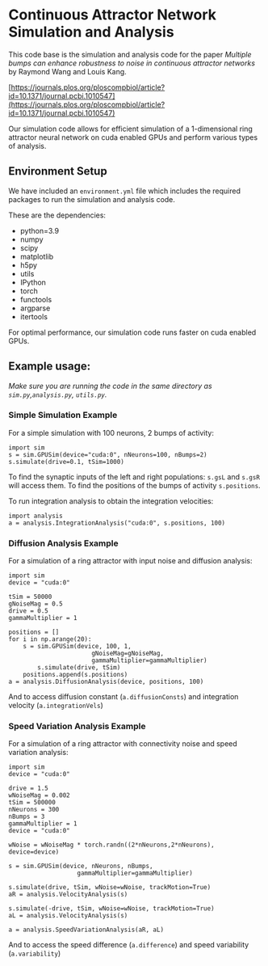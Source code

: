 # Continuous Attractor Network Simulation and Analysis

This code base is the simulation and analysis code for the paper *Multiple bumps can enhance robustness to noise in continuous attractor networks* by Raymond Wang and Louis Kang. 

[https://journals.plos.org/ploscompbiol/article?id=10.1371/journal.pcbi.1010547](https://journals.plos.org/ploscompbiol/article?id=10.1371/journal.pcbi.1010547)

Our simulation code allows for efficient simulation of a 1-dimensional ring attractor neural network on cuda enabled GPUs and perform various types of analysis.

## Environment Setup
We have included an `environment.yml` file which includes the required packages to run the simulation and analysis code.

These are the dependencies:   
  - python=3.9
  - numpy
  - scipy
  - matplotlib
  - h5py
  - utils
  - IPython
  - torch
  - functools
  - argparse
  - itertools

For optimal performance, our simulation code runs faster on cuda enabled GPUs. 


## Example usage:

*Make sure you are running the code in the same directory as `sim.py`,`analysis.py`, `utils.py`.*

### Simple Simulation Example
For a simple simulation with 100 neurons, 2 bumps of activity: 
```
import sim
s = sim.GPUSim(device="cuda:0", nNeurons=100, nBumps=2)
s.simulate(drive=0.1, tSim=1000)
```

To find the synaptic inputs of the left and right populations: `s.gsL` and `s.gsR` will access them. To find the positions of the bumps of activity `s.positions`.

To run integration analysis to obtain the integration velocities:

```
import analysis
a = analysis.IntegrationAnalysis("cuda:0", s.positions, 100)
```


### Diffusion Analysis Example
For a simulation of a ring attractor with input noise and diffusion analysis:

```
import sim
device = "cuda:0"

tSim = 50000
gNoiseMag = 0.5
drive = 0.5
gammaMultiplier = 1

positions = []
for i in np.arange(20):
    s = sim.GPUSim(device, 100, 1,
                       gNoiseMag=gNoiseMag,
                       gammaMultiplier=gammaMultiplier)
        s.simulate(drive, tSim)
    positions.append(s.positions)
a = analysis.DiffusionAnalysis(device, positions, 100)
```
And to access diffusion constant (`a.diffusionConsts`) and integration velocity (`a.integrationVels`)


### Speed Variation Analysis Example
For a simulation of a ring attractor with connectivity noise and speed variation analysis:

```
import sim
device = "cuda:0"

drive = 1.5
wNoiseMag = 0.002
tSim = 500000
nNeurons = 300
nBumps = 3
gammaMultiplier = 1
device = "cuda:0"

wNoise = wNoiseMag * torch.randn((2*nNeurons,2*nNeurons), device=device)
    
s = sim.GPUSim(device, nNeurons, nBumps,
                   gammaMultiplier=gammaMultiplier)
    
s.simulate(drive, tSim, wNoise=wNoise, trackMotion=True)
aR = analysis.VelocityAnalysis(s)

s.simulate(-drive, tSim, wNoise=wNoise, trackMotion=True)
aL = analysis.VelocityAnalysis(s)

a = analysis.SpeedVariationAnalysis(aR, aL)

```
And to access the speed difference (`a.difference`) and speed variability (`a.variability`)

